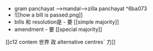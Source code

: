 - gram panchayat -->mandal-->zilla panchayat ^6ba073
- ![[how a bill is passed.png]]
- bills 和 resolution是 - 要 [[simple majority]]
- amendment - 要 [[special majority]]

[[c12 contem 世界 政 alternative centresˋ 力]]